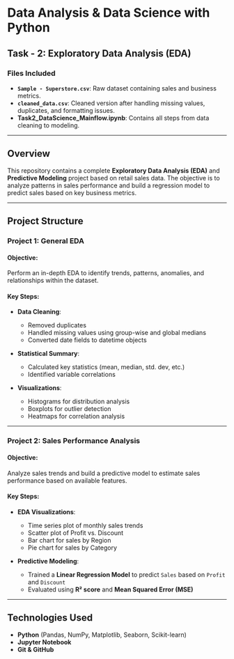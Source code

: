 # Data Analysis & Data Science with Python  
## Task - 2: Exploratory Data Analysis (EDA)

### Files Included
- **`Sample - Superstore.csv`**: Raw dataset containing sales and business metrics.
- **`cleaned_data.csv`**: Cleaned version after handling missing values, duplicates, and formatting issues.
- **Task2_DataScience_Mainflow.ipynb**: Contains all steps from data cleaning to modeling.

---

## Overview

This repository contains a complete **Exploratory Data Analysis (EDA)** and **Predictive Modeling** project based on retail sales data. The objective is to analyze patterns in sales performance and build a regression model to predict sales based on key business metrics.

---

## Project Structure

### Project 1: General EDA
#### Objective:
Perform an in-depth EDA to identify trends, patterns, anomalies, and relationships within the dataset.

#### Key Steps:
- **Data Cleaning**:  
  - Removed duplicates  
  - Handled missing values using group-wise and global medians  
  - Converted date fields to datetime objects  

- **Statistical Summary**:  
  - Calculated key statistics (mean, median, std. dev, etc.)  
  - Identified variable correlations

- **Visualizations**:  
  - Histograms for distribution analysis  
  - Boxplots for outlier detection  
  - Heatmaps for correlation analysis  

---

### Project 2: Sales Performance Analysis
#### Objective:
Analyze sales trends and build a predictive model to estimate sales performance based on available features.

#### Key Steps:
- **EDA Visualizations**:
  - Time series plot of monthly sales trends
  - Scatter plot of Profit vs. Discount
  - Bar chart for sales by Region
  - Pie chart for sales by Category

- **Predictive Modeling**:
  - Trained a **Linear Regression Model** to predict `Sales` based on `Profit` and `Discount`
  - Evaluated using **R² score** and **Mean Squared Error (MSE)**

---

## Technologies Used
- **Python** (Pandas, NumPy, Matplotlib, Seaborn, Scikit-learn)
- **Jupyter Notebook**
- **Git & GitHub**


